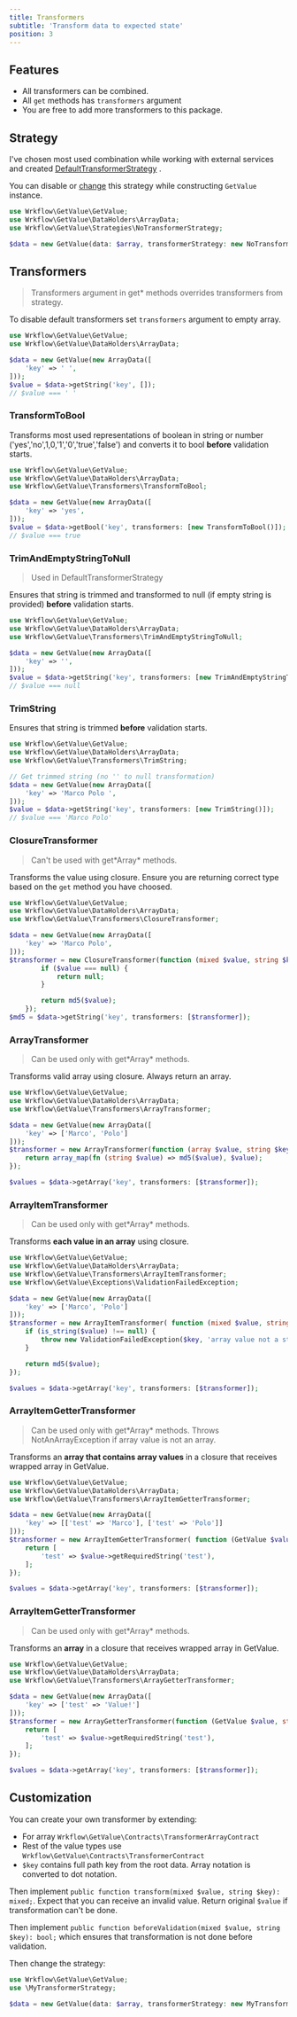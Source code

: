 ```yaml
---
title: Transformers
subtitle: 'Transform data to expected state'
position: 3
---
```


## Features

- All transformers can be combined.
- All `get` methods has `transformers` argument
- You are free to add more transformers to this package.

## Strategy

I've chosen most used combination while working with external services and
created [DefaultTransformerStrategy](https://github.com/wrk-flow/php-get-typed-value/blob/main/src/Strategies/DefaultTransformerStrategy.php)
.

You can disable or [change](#customization) this strategy while constructing `GetValue` instance.

```php
use Wrkflow\GetValue\GetValue;
use Wrkflow\GetValue\DataHolders\ArrayData;
use Wrkflow\GetValue\Strategies\NoTransformerStrategy;

$data = new GetValue(data: $array, transformerStrategy: new NoTransformerStrategy());
```

## Transformers

> Transformers argument in get* methods overrides transformers from strategy.

To disable default transformers set `transformers` argument to empty array.

```php
use Wrkflow\GetValue\GetValue;
use Wrkflow\GetValue\DataHolders\ArrayData;

$data = new GetValue(new ArrayData([
    'key' => ' ',
]));
$value = $data->getString('key', []);
// $value === ' '
```

### TransformToBool

Transforms most used representations of boolean in string or number ('yes','no',1,0,'1','0','true','false') and converts
it to bool **before** validation starts.

```php
use Wrkflow\GetValue\GetValue;
use Wrkflow\GetValue\DataHolders\ArrayData;
use Wrkflow\GetValue\Transformers\TransformToBool;

$data = new GetValue(new ArrayData([
    'key' => 'yes',
]));
$value = $data->getBool('key', transformers: [new TransformToBool()]);
// $value === true
```

### TrimAndEmptyStringToNull

> Used in DefaultTransformerStrategy

Ensures that string is trimmed and transformed to null (if empty string is provided) **before** validation starts.

```php
use Wrkflow\GetValue\GetValue;
use Wrkflow\GetValue\DataHolders\ArrayData;
use Wrkflow\GetValue\Transformers\TrimAndEmptyStringToNull;

$data = new GetValue(new ArrayData([
    'key' => '',
]));
$value = $data->getString('key', transformers: [new TrimAndEmptyStringToNull()]);
// $value === null
```

### TrimString

Ensures that string is trimmed **before** validation starts.

```php
use Wrkflow\GetValue\GetValue;
use Wrkflow\GetValue\DataHolders\ArrayData;
use Wrkflow\GetValue\Transformers\TrimString;

// Get trimmed string (no '' to null transformation)
$data = new GetValue(new ArrayData([
    'key' => 'Marco Polo ',
]));
$value = $data->getString('key', transformers: [new TrimString()]);
// $value === 'Marco Polo'
```

### ClosureTransformer

> Can't be used with get\*Array\* methods.

Transforms the value using closure. Ensure you are returning correct type based on the `get` method you have choosed.

```php
use Wrkflow\GetValue\GetValue;
use Wrkflow\GetValue\DataHolders\ArrayData;
use Wrkflow\GetValue\Transformers\ClosureTransformer;

$data = new GetValue(new ArrayData([
    'key' => 'Marco Polo',
]));
$transformer = new ClosureTransformer(function (mixed $value, string $key): ?string {
        if ($value === null) {
            return null;
        }

        return md5($value);
    });
$md5 = $data->getString('key', transformers: [$transformer]);
```

### ArrayTransformer

> Can be used only with get\*Array\* methods.

Transforms valid array using closure. Always return an array.

```php
use Wrkflow\GetValue\GetValue;
use Wrkflow\GetValue\DataHolders\ArrayData;
use Wrkflow\GetValue\Transformers\ArrayTransformer;

$data = new GetValue(new ArrayData([
    'key' => ['Marco', 'Polo']
]));
$transformer = new ArrayTransformer(function (array $value, string $key): array {
    return array_map(fn (string $value) => md5($value), $value);
});

$values = $data->getArray('key', transformers: [$transformer]);
```

### ArrayItemTransformer

> Can be used only with get\*Array\* methods.

Transforms **each value in an array** using closure.

```php
use Wrkflow\GetValue\GetValue;
use Wrkflow\GetValue\DataHolders\ArrayData;
use Wrkflow\GetValue\Transformers\ArrayItemTransformer;
use Wrkflow\GetValue\Exceptions\ValidationFailedException;

$data = new GetValue(new ArrayData([
    'key' => ['Marco', 'Polo']
]));
$transformer = new ArrayItemTransformer( function (mixed $value, string $key): string {
    if (is_string($value) !== null) {
        throw new ValidationFailedException($key, 'array value not a string');
    }

    return md5($value);
});

$values = $data->getArray('key', transformers: [$transformer]);
```

### ArrayItemGetterTransformer

> Can be used only with get\*Array\* methods. Throws NotAnArrayException if array value is not an array.

Transforms an **array that contains array values** in a closure that receives wrapped array in GetValue.

```php
use Wrkflow\GetValue\GetValue;
use Wrkflow\GetValue\DataHolders\ArrayData;
use Wrkflow\GetValue\Transformers\ArrayItemGetterTransformer;

$data = new GetValue(new ArrayData([
    'key' => [['test' => 'Marco'], ['test' => 'Polo']]
]));
$transformer = new ArrayItemGetterTransformer( function (GetValue $value, string $key): string {
    return [
        'test' => $value->getRequiredString('test'),
    ];
});

$values = $data->getArray('key', transformers: [$transformer]);
```

### ArrayItemGetterTransformer

> Can be used only with get\*Array\* methods.

Transforms an **array** in a closure that receives wrapped array in GetValue.

```php
use Wrkflow\GetValue\GetValue;
use Wrkflow\GetValue\DataHolders\ArrayData;
use Wrkflow\GetValue\Transformers\ArrayGetterTransformer;

$data = new GetValue(new ArrayData([
    'key' => ['test' => 'Value!']
]));
$transformer = new ArrayGetterTransformer(function (GetValue $value, string $key): string {
    return [
        'test' => $value->getRequiredString('test'),
    ];
});

$values = $data->getArray('key', transformers: [$transformer]);
```

## Customization

You can create your own transformer by extending:

- For array `Wrkflow\GetValue\Contracts\TransformerArrayContract`
- Rest of the value types use `Wrkflow\GetValue\Contracts\TransformerContract`
- `$key` contains full path key from the root data. Array notation is converted to dot notation.

Then implement `public function transform(mixed $value, string $key): mixed;`. Expect that you can receive an invalid
value. Return original `$value` if transformation can't be done.

Then implement `public function beforeValidation(mixed $value, string $key): bool;` which ensures that transformation
is not done before validation.

Then change the strategy:

```php
use Wrkflow\GetValue\GetValue;
use \MyTransformerStrategy;

$data = new GetValue(data: $array, transformerStrategy: new MyTransformerStrategy());
```
